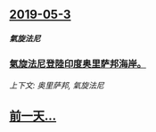 ## [2019-05-3](/news/2019/05/3/index.md)

##### 氣旋法尼
### [氣旋法尼登陸印度奥里萨邦海岸。 ](/news/2019/05/3/氣旋法尼登陸印度奥里萨邦海岸.md)
_上下文: 奥里萨邦, 氣旋法尼_

## [前一天...](/news/2019/05/2/index.md)

